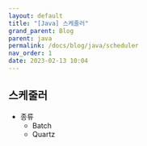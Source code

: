 ```yaml
---
layout: default
title: "[Java] 스케줄러"
grand_parent: Blog
parent: java
permalink: /docs/blog/java/scheduler
nav_order: 1
date: 2023-02-13 10:04
---
```


## 스케줄러
- 종류
  - Batch
  - Quartz
	